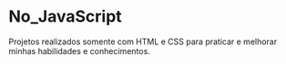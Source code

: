 # No_JavaScript

Projetos realizados somente com HTML e CSS para praticar e melhorar minhas habilidades e conhecimentos.
